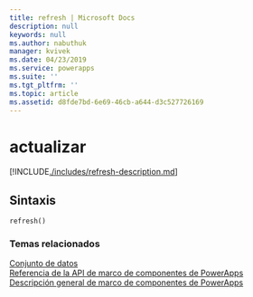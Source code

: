 ```yaml
---
title: refresh | Microsoft Docs
description: null
keywords: null
ms.author: nabuthuk
manager: kvivek
ms.date: 04/23/2019
ms.service: powerapps
ms.suite: ''
ms.tgt_pltfrm: ''
ms.topic: article
ms.assetid: d8fde7bd-6e69-46cb-a644-d3c527726169
---
```


# <a name="refresh"></a>actualizar

[!INCLUDE[./includes/refresh-description.md](./includes/refresh-description.md)]

## <a name="syntax"></a>Sintaxis

`refresh()`

### <a name="related-topics"></a>Temas relacionados

[Conjunto de datos](../dataset.md)<br/>
[Referencia de la API de marco de componentes de PowerApps](../../reference/index.md)<br/>
[Descripción general de marco de componentes de PowerApps](../../overview.md)
